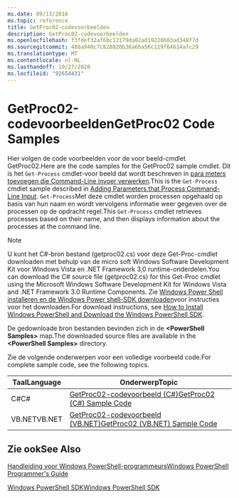 ```yaml
---
ms.date: 09/13/2016
ms.topic: reference
title: GetProc02-codevoorbeelden
description: GetProc02-codevoorbeelden
ms.openlocfilehash: f3fdef32af6bc12179da02ad19228603ad348f7d
ms.sourcegitcommit: 488a940c7c828820b36a6ba56c119f64614afc29
ms.translationtype: MT
ms.contentlocale: nl-NL
ms.lasthandoff: 10/27/2020
ms.locfileid: "92654431"
---
```

# <a name="getproc02-code-samples"></a><span data-ttu-id="03fcc-103">GetProc02-codevoorbeelden</span><span class="sxs-lookup"><span data-stu-id="03fcc-103">GetProc02 Code Samples</span></span>

<span data-ttu-id="03fcc-104">Hier volgen de code voorbeelden voor de voor beeld-cmdlet GetProc02.</span><span class="sxs-lookup"><span data-stu-id="03fcc-104">Here are the code samples for the GetProc02 sample cmdlet.</span></span> <span data-ttu-id="03fcc-105">Dit is het `Get-Process` cmdlet-voor beeld dat wordt beschreven in [para meters toevoegen die Command-Line invoer verwerken](../cmdlet/adding-parameters-that-process-command-line-input.md).</span><span class="sxs-lookup"><span data-stu-id="03fcc-105">This is the `Get-Process` cmdlet sample described in [Adding Parameters that Process Command-Line Input](../cmdlet/adding-parameters-that-process-command-line-input.md).</span></span> <span data-ttu-id="03fcc-106">`Get-Process`Met deze cmdlet worden processen opgehaald op basis van hun naam en wordt vervolgens informatie weer gegeven over de processen op de opdracht regel.</span><span class="sxs-lookup"><span data-stu-id="03fcc-106">This `Get-Process` cmdlet retrieves processes based on their name, and then displays information about the processes at the command line.</span></span>

> [!NOTE]
> <span data-ttu-id="03fcc-107">U kunt het C#-bron bestand (getproc02.cs) voor deze Get-Proc-cmdlet downloaden met behulp van de micro soft Windows Software Development Kit voor Windows Vista en .NET Framework 3,0 runtime-onderdelen.</span><span class="sxs-lookup"><span data-stu-id="03fcc-107">You can download the C# source file (getproc02.cs) for this Get-Proc cmdlet using the Microsoft Windows Software Development Kit for Windows Vista and .NET Framework 3.0 Runtime Components.</span></span> <span data-ttu-id="03fcc-108">Zie [Windows Power Shell installeren en de Windows Power shell-SDK downloaden](/powershell/scripting/developer/installing-the-windows-powershell-sdk)voor instructies voor het downloaden.</span><span class="sxs-lookup"><span data-stu-id="03fcc-108">For download instructions, see [How to Install Windows PowerShell and Download the Windows PowerShell SDK](/powershell/scripting/developer/installing-the-windows-powershell-sdk).</span></span>
>
> <span data-ttu-id="03fcc-109">De gedownloade bron bestanden bevinden zich in de **\<PowerShell Samples>** map.</span><span class="sxs-lookup"><span data-stu-id="03fcc-109">The downloaded source files are available in the **\<PowerShell Samples>** directory.</span></span>

<span data-ttu-id="03fcc-110">Zie de volgende onderwerpen voor een volledige voorbeeld code.</span><span class="sxs-lookup"><span data-stu-id="03fcc-110">For complete sample code, see the following topics.</span></span>

|<span data-ttu-id="03fcc-111">Taal</span><span class="sxs-lookup"><span data-stu-id="03fcc-111">Language</span></span>|<span data-ttu-id="03fcc-112">Onderwerp</span><span class="sxs-lookup"><span data-stu-id="03fcc-112">Topic</span></span>|
|--------------|-----------|
|<span data-ttu-id="03fcc-113">C#</span><span class="sxs-lookup"><span data-stu-id="03fcc-113">C#</span></span>|[<span data-ttu-id="03fcc-114">GetProc02-codevoorbeeld (C#)</span><span class="sxs-lookup"><span data-stu-id="03fcc-114">GetProc02 (C#) Sample Code</span></span>](./getproc02-csharp-sample-code.md)|
|<span data-ttu-id="03fcc-115">VB.NET</span><span class="sxs-lookup"><span data-stu-id="03fcc-115">VB.NET</span></span>|[<span data-ttu-id="03fcc-116">GetProc02-codevoorbeeld (VB.NET)</span><span class="sxs-lookup"><span data-stu-id="03fcc-116">GetProc02 (VB.NET) Sample Code</span></span>](./getproc02-vb-net-sample-code.md)|

## <a name="see-also"></a><span data-ttu-id="03fcc-117">Zie ook</span><span class="sxs-lookup"><span data-stu-id="03fcc-117">See Also</span></span>

[<span data-ttu-id="03fcc-118">Handleiding voor Windows PowerShell-programmeurs</span><span class="sxs-lookup"><span data-stu-id="03fcc-118">Windows PowerShell Programmer's Guide</span></span>](./windows-powershell-programmer-s-guide.md)

[<span data-ttu-id="03fcc-119">Windows PowerShell SDK</span><span class="sxs-lookup"><span data-stu-id="03fcc-119">Windows PowerShell SDK</span></span>](../windows-powershell-reference.md)
